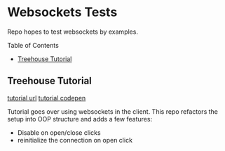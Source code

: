 # Websockets Tests
Repo hopes to test websockets by examples.

Table of Contents
- [Treehouse Tutorial](#treehouse-tutorial)


## Treehouse Tutorial

[tutorial url](http://blog.teamtreehouse.com/an-introduction-to-websockets)
[tutorial codepen](https://codepen.io/matt-west/pen/tHlBb)

Tutorial goes over using websockets in the client. This repo refactors the setup into OOP structure and adds a few features:

- Disable on open/close clicks
- reinitialize the connection on open click
